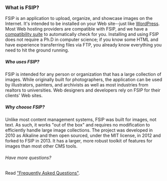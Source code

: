 ### What is FSIP?

FSIP is an application to upload, organize, and showcase images on the Internet. It's intended to be installed on your Web site--just like [WordPress](http://www.wordpress.org/). Most Web hosting providers are compatible with FSIP, and we have a [compatibility suite](/compatibility/) to automatically check for you. Installing and using FSIP does not require a Ph.D in computer science; if you know some HTML and have experience transferring files via FTP, you already know everything you need to hit the ground running.

##### Who uses FSIP?

FSIP is intended for any person or organization that has a large collection of images. While originally built for photographers, the application can be used by illustrators, painters, and archivists as well as most industries from realtors to universities. Web designers and developers rely on FSIP for their clients' Web sites.

##### Why choose FSIP?

Unlike most content management systems, FSIP was built for images, not text. As such, it works "out of the box" and requires no modification to efficiently handle large image collections. The project was developed in 2010 as Alkaline and then open sourced, under the MIT license, in 2012 and forked to FSIP in 2013. It has a larger, more robust toolkit of features for images than most other CMS tools. 

###### Have more questions?

Read ["Frequently Asked Questions"](/docs/faq.md).